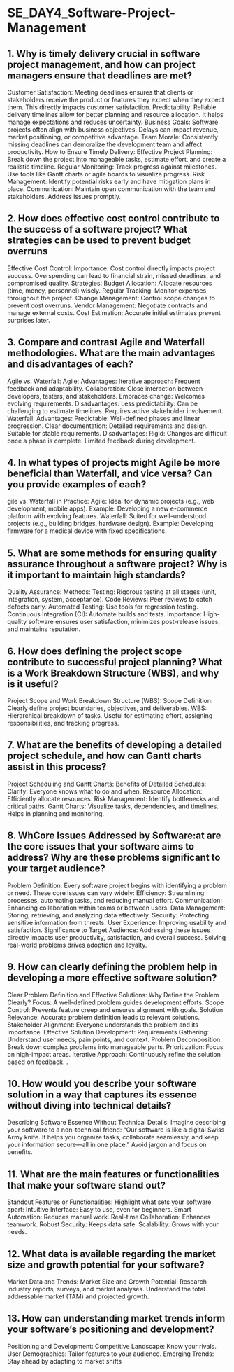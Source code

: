 # SE_DAY4_Software-Project-Management
## 1. Why is timely delivery crucial in software project management, and how can project managers ensure that deadlines are met?
Customer Satisfaction: Meeting deadlines ensures that clients or stakeholders receive the product or features they expect when they expect them. This directly impacts customer satisfaction.
Predictability: Reliable delivery timelines allow for better planning and resource allocation. It helps manage expectations and reduces uncertainty.
Business Goals: Software projects often align with business objectives. Delays can impact revenue, market positioning, or competitive advantage.
Team Morale: Consistently missing deadlines can demoralize the development team and affect productivity.
How to Ensure Timely Delivery:
Effective Project Planning: Break down the project into manageable tasks, estimate effort, and create a realistic timeline.
Regular Monitoring: Track progress against milestones. Use tools like Gantt charts or agile boards to visualize progress.
Risk Management: Identify potential risks early and have mitigation plans in place.
Communication: Maintain open communication with the team and stakeholders. Address issues promptly.

## 2. How does effective cost control contribute to the success of a software project? What strategies can be used to prevent budget overruns
Effective Cost Control:
Importance: Cost control directly impacts project success. Overspending can lead to financial strain, missed deadlines, and compromised quality.
Strategies:
Budget Allocation: Allocate resources (time, money, personnel) wisely.
Regular Tracking: Monitor expenses throughout the project.
Change Management: Control scope changes to prevent cost overruns.
Vendor Management: Negotiate contracts and manage external costs.
Cost Estimation: Accurate initial estimates prevent surprises later.

## 3. Compare and contrast Agile and Waterfall methodologies. What are the main advantages and disadvantages of each?
Agile vs. Waterfall:
Agile:
Advantages:
Iterative approach: Frequent feedback and adaptability.
Collaboration: Close interaction between developers, testers, and stakeholders.
Embraces change: Welcomes evolving requirements.
Disadvantages:
Less predictability: Can be challenging to estimate timelines.
Requires active stakeholder involvement.
Waterfall:
Advantages:
Predictable: Well-defined phases and linear progression.
Clear documentation: Detailed requirements and design.
Suitable for stable requirements.
Disadvantages:
Rigid: Changes are difficult once a phase is complete.
Limited feedback during development.

## 4. In what types of projects might Agile be more beneficial than Waterfall, and vice versa? Can you provide examples of each?
gile vs. Waterfall in Practice:
Agile: Ideal for dynamic projects (e.g., web development, mobile apps). Example: Developing a new e-commerce platform with evolving features.
Waterfall: Suited for well-understood projects (e.g., building bridges, hardware design). Example: Developing firmware for a medical device with fixed specifications.

## 5. What are some methods for ensuring quality assurance throughout a software project? Why is it important to maintain high standards?
Quality Assurance:
Methods:
Testing: Rigorous testing at all stages (unit, integration, system, acceptance).
Code Reviews: Peer reviews to catch defects early.
Automated Testing: Use tools for regression testing.
Continuous Integration (CI): Automate builds and tests.
Importance: High-quality software ensures user satisfaction, minimizes post-release issues, and maintains reputation.

## 6. How does defining the project scope contribute to successful project planning? What is a Work Breakdown Structure (WBS), and why is it useful?
Project Scope and Work Breakdown Structure (WBS):
Scope Definition: Clearly define project boundaries, objectives, and deliverables.
WBS: Hierarchical breakdown of tasks. Useful for estimating effort, assigning responsibilities, and tracking progress.

## 7. What are the benefits of developing a detailed project schedule, and how can Gantt charts assist in this process?
Project Scheduling and Gantt Charts:
Benefits of Detailed Schedules:
Clarity: Everyone knows what to do and when.
Resource Allocation: Efficiently allocate resources.
Risk Management: Identify bottlenecks and critical paths.
Gantt Charts: Visualize tasks, dependencies, and timelines. Helps in planning and monitoring.
## 8. WhCore Issues Addressed by Software:at are the core issues that your software aims to address? Why are these problems significant to your target audience?
Problem Definition: Every software project begins with identifying a problem or need. These core issues can vary widely:
Efficiency: Streamlining processes, automating tasks, and reducing manual effort.
Communication: Enhancing collaboration within teams or between users.
Data Management: Storing, retrieving, and analyzing data effectively.
Security: Protecting sensitive information from threats.
User Experience: Improving usability and satisfaction.
Significance to Target Audience:
Addressing these issues directly impacts user productivity, satisfaction, and overall success. Solving real-world problems drives adoption and loyalty.


## 9. How can clearly defining the problem help in developing a more effective software solution?
Clear Problem Definition and Effective Solutions:
Why Define the Problem Clearly?
Focus: A well-defined problem guides development efforts.
Scope Control: Prevents feature creep and ensures alignment with goals.
Solution Relevance: Accurate problem definition leads to relevant solutions.
Stakeholder Alignment: Everyone understands the problem and its importance.
Effective Solution Development:
Requirements Gathering: Understand user needs, pain points, and context.
Problem Decomposition: Break down complex problems into manageable parts.
Prioritization: Focus on high-impact areas.
Iterative Approach: Continuously refine the solution based on feedback.
.
## 10. How would you describe your software solution in a way that captures its essence without diving into technical details?
Describing Software Essence Without Technical Details:
Imagine describing your software to a non-technical friend:
“Our software is like a digital Swiss Army knife. It helps you organize tasks, collaborate seamlessly, and keep your information secure—all in one place.”
Avoid jargon and focus on benefits.

## 11. What are the main features or functionalities that make your software stand out?
Standout Features or Functionalities:
Highlight what sets your software apart:
Intuitive Interface: Easy to use, even for beginners.
Smart Automation: Reduces manual work.
Real-time Collaboration: Enhances teamwork.
Robust Security: Keeps data safe.
Scalability: Grows with your needs.

## 12. What data is available regarding the market size and growth potential for your software?
Market Data and Trends:
Market Size and Growth Potential:
Research industry reports, surveys, and market analyses.
Understand the total addressable market (TAM) and projected growth.

## 13. How can understanding market trends inform your software’s positioning and development?
Positioning and Development:
Competitive Landscape: Know your rivals.
User Demographics: Tailor features to your audience.
Emerging Trends: Stay ahead by adapting to market shifts

